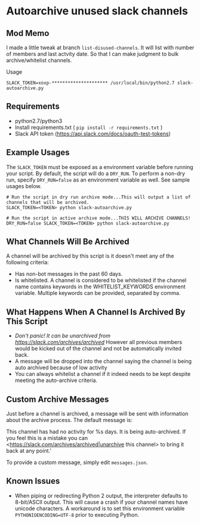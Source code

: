 # Autoarchive unused slack channels

## Mod Memo

I made a little tweak at branch `list-disused-channels`. It will list with number of members and last actvity date. So that I can make judgment to bulk archive/whitelist channels.

Usage

```
SLACK_TOKEN=xoxp-********************* /usr/local/bin/python2.7 slack-autoarchive.py
```

## Requirements

- python2.7/python3
- Install requirements.txt ( `pip install -r requirements.txt` )
- Slack API token (https://api.slack.com/docs/oauth-test-tokens)

## Example Usages

The `SLACK_TOKEN` must be exposed as a environment variable before running your script. By default, the script will do a `DRY_RUN`. To perform a non-dry run, specify `DRY_RUN=false` as an environment variable as well. See sample usages below.
```
# Run the script in dry run archive mode...This will output a list of channels that will be archived.
SLACK_TOKEN=<TOKEN> python slack-autoarchive.py

# Run the script in active archive mode...THIS WILL ARCHIVE CHANNELS!
DRY_RUN=false SLACK_TOKEN=<TOKEN> python slack-autoarchive.py
```

## What Channels Will Be Archived

A channel will be archived by this script is it doesn't meet any of the following criteria:

- Has non-bot messages in the past 60 days.
- Is whitelisted. A channel is considered to be whitelisted if the channel name contains keywords in the WHITELIST_KEYWORDS environment variable. Multiple keywords can be provided, separated by comma.

## What Happens When A Channel Is Archived By This Script

- *Don't panic! It can be unarchived from https://slack.com/archives/archived* However all previous members would be kicked out of the channel and not be automatically invited back.
- A message will be dropped into the channel saying the channel is being auto archived because of low activity
- You can always whitelist a channel if it indeed needs to be kept despite meeting the auto-archive criteria.

## Custom Archive Messages

Just before a channel is archived, a message will be sent with information about the archive process. The default message is:

  This channel has had no activity for %s days. It is being auto-archived. If you feel this is a mistake you can <https://slack.com/archives/archived|unarchive this channel> to bring it back at any point.'

To provide a custom message, simply edit `messages.json`.

## Known Issues

- When piping or redirecting Python 2 output, the interpreter defaults to 8-bit/ASCII output. This will cause a crash if your channel names have unicode characters. A workaround is to set this environment variable `PYTHONIOENCODING=UTF-8` prior to executing Python.
